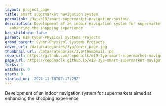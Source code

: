 ```yaml
---
layout: project_page
title: smart supermarket navigation system
permalink: /3yp/e19/smart-supermarket-navigation-system/
description: Development of an indoor navigation system for supermarkets aimed at
  enhancing the shopping experience
has_children: false
parent: E19 Cyber-Physical Systems Projects
grand_parent: Cyber-Physical Systems Projects
cover_url: /data/categories/3yp/cover_page.jpg
thumbnail_url: /data/categories/3yp/thumbnail.jpg
repo_url: https://github.com/cepdnaclk/e19-3yp-smart-supermarket-navigation-system
page_url: https://cepdnaclk.github.io/e19-3yp-smart-supermarket-navigation-system
forks: 1
watchers: 0
stars: 0
started_on: '2023-11-18T07:17:29Z'
---
```


Development of an indoor navigation system for supermarkets aimed at enhancing the shopping experience